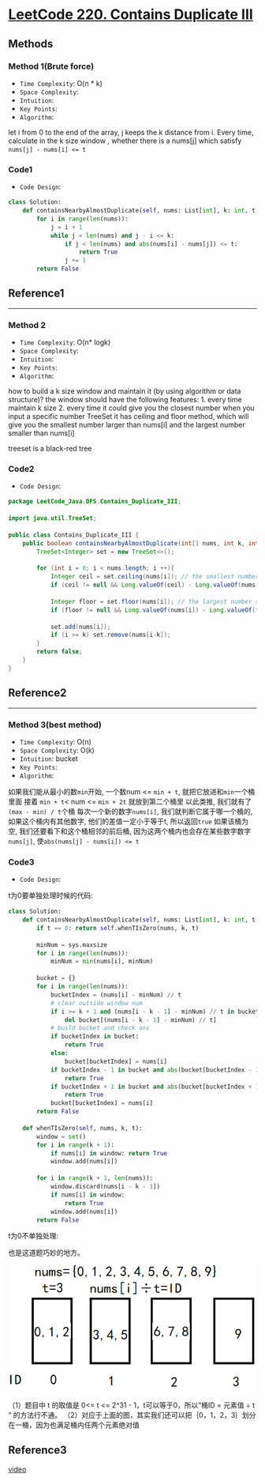 # [LeetCode 220. Contains Duplicate III](https://leetcode-cn.com/problems/contains-duplicate-iii/)

## Methods

### Method 1(Brute force)

* `Time Complexity`: O(n * k)
* `Space Complexity`:
* `Intuition`:
* `Key Points`:
* `Algorithm`:

let i from 0 to the end of the array, j keeps the k distance from i. Every time, calculate in the k size window  , whether there is a nums[j] which satisfy `nums[j] - nums[i] <= t`

### Code1

* `Code Design`:

```python
class Solution:
    def containsNearbyAlmostDuplicate(self, nums: List[int], k: int, t: int) -> bool:
        for i in range(len(nums)):
            j = i + 1
            while j < len(nums) and j - i <= k:
                if j < len(nums) and abs(nums[i] - nums[j]) <= t:
                    return True
                j += 1
        return False
```

## Reference1

----------------------

### Method 2

* `Time Complexity`: O(n* logk)
* `Space Complexity`:
* `Intuition`:
* `Key Points`:
* `Algorithm`:

how to build a k size window and maintain it (by using algorithm or data structure)?
the window should have the following features:
    1. every time maintain k size
    2. every time it could give you the closest number when you input a specific number
TreeSet
it has ceiling and floor method, which will give you the smallest number larger than nums[i] and the largest number smaller than nums[i]

treeset is a black-red tree

### Code2

* `Code Design`:

```java
package LeetCode_Java.DFS.Contains_Duplicate_III;

import java.util.TreeSet;

public class Contains_Duplicate_III {
    public boolean containsNearbyAlmostDuplicate(int[] nums, int k, int t) {
        TreeSet<Integer> set = new TreeSet<>();

        for (int i = 0; i < nums.length; i ++){
            Integer ceil = set.ceiling(nums[i]); // the smallest number larger than nums[i]
            if (ceil != null && Long.valueOf(ceil) - Long.valueOf(nums[i]) <= t) return true;

            Integer floor = set.floor(nums[i]); // the largest number smaller than nums[i]
            if (floor != null && Long.valueOf(nums[i]) - Long.valueOf(floor) <= t ) return true;

            set.add(nums[i]);
            if (i >= k) set.remove(nums[i-k]);
        }
        return false;
    }
}
```

## Reference2

----------------------

### Method 3(best method)

* `Time Complexity`: O(n)
* `Space Complexity`: O(k)
* `Intuition`: bucket
* `Key Points`:
* `Algorithm`:

如果我们能从最小的数`min`开始, 一个数num <= `min + t`, 就把它放进和`min`一个桶里面
接着 `min + t`< num <= `min + 2t` 就放到第二个桶里
以此类推, 我们就有了`(max - min) / t`个桶
每次一个新的数字`nums[i]`, 我们就判断它属于哪一个桶的, 如果这个桶内有其他数字, 他们的差值一定小于等于t, 所以返回`true`
如果该桶为空, 我们还要看下和这个桶相邻的前后桶, 因为这两个桶内也会存在某些数字数字`nums[j]`, 使`abs(nums[j] - nums[i]) <= t`

### Code3

* `Code Design`:

t为0要单独处理时候的代码:

```python
class Solution:
    def containsNearbyAlmostDuplicate(self, nums: List[int], k: int, t: int) -> bool:
        if t == 0: return self.whenTIsZero(nums, k, t)

        minNum = sys.maxsize
        for i in range(len(nums)):
            minNum = min(nums[i], minNum)

        bucket = {}
        for i in range(len(nums)):
            bucketIndex = (nums[i] - minNum) // t
            # clear outside window num
            if i >= k + 1 and (nums[i - k - 1] - minNum) // t in bucket:
                del bucket[(nums[i - k - 1] - minNum) // t]
            # build bucket and check ans
            if bucketIndex in bucket:
                return True
            else:
                bucket[bucketIndex] = nums[i]
            if bucketIndex - 1 in bucket and abs(bucket[bucketIndex - 1] - nums[i]) <= t:
                return True
            if bucketIndex + 1 in bucket and abs(bucket[bucketIndex + 1] - nums[i]) <= t:
                return True
            bucket[bucketIndex] = nums[i]
        return False

    def whenTIsZero(self, nums, k, t):
        window = set()
        for i in range(k + 1):
            if nums[i] in window: return True
            window.add(nums[i])

        for i in range(k + 1, len(nums)):
            window.discard(nums[i - k - 1])
            if nums[i] in window:
                return True
            window.add(nums[i])
        return False
```

t为0不单独处理:

也是这道题巧妙的地方。

![66](../../Image/66.png)

（1）题目中 t 的取值是 0<= t <= 2^31 - 1，t可以等于0，所以“桶ID = 元素值 ÷ t ” 的方法行不通。
（2）对应于上面的图，其实我们还可以把｛0，1，2，3｝划分在一桶，因为也满足桶内任两个元素绝对值


## Reference3

[video](https://www.youtube.com/watch?v=yc4hCFzNNQc&t=840s)